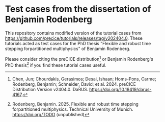 # Test cases from the dissertation of Benjamin Rodenberg

This repository contains modified version of the tutorial cases from https://github.com/precice/tutorials/releases/tag/v202404.0. These tutorials acted as test cases for the PhD thesis "Flexible and robust time stepping forpartitioned multiphysics" of Benjamin Rodenberg.

Please consider citing the preCICE distribution[^1] or Benjamin Rodenberg's PhD thesis[^2] if you find these tutorial cases useful.

[^1]: Chen, Jun; Chourdakis, Gerasimos; Desai, Ishaan; Homs-Pons, Carme; Rodenberg, Benjamin; Schneider, David; et al. 2024. preCICE Distribution Version v2404.0. DaRUS. https://doi.org/10.18419/darus-4167.
[^2]: Rodenberg, Benjamin. 2025. Flexible and robust time stepping forpartitioned multiphysics. Technical University of Munich. https://doi.org/TODO (unpublished)